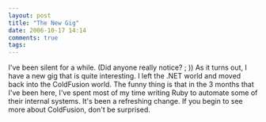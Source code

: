 ```yaml
---
layout: post
title: "The New Gig"
date: 2006-10-17 14:14
comments: true
tags:
---
```

I've been silent for a while. (Did anyone really notice? ; )) As it turns out, I have a new gig that is quite interesting. I left the .NET world and moved back into the ColdFusion world. The funny thing is that in the 3 months that I've been here, I've spent most of my time writing Ruby to automate some of their internal systems. It's been a refreshing change. If you begin to see more about ColdFusion, don't be surprised.
